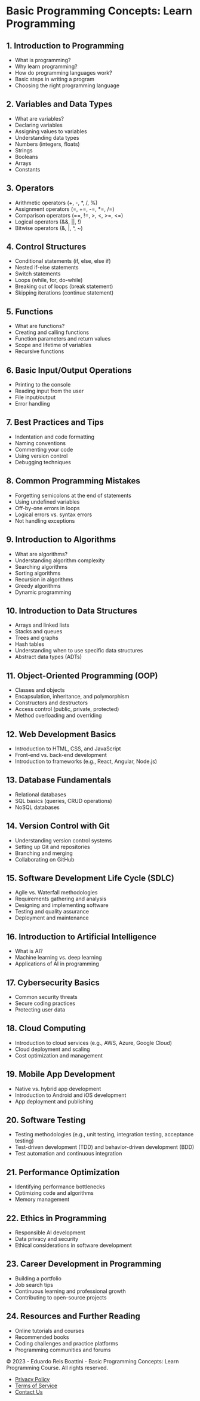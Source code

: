 # Basic Programming Concepts: Learn Programming

## 1. Introduction to Programming
- What is programming?
- Why learn programming?
- How do programming languages work?
- Basic steps in writing a program
- Choosing the right programming language

## 2. Variables and Data Types
- What are variables?
- Declaring variables
- Assigning values to variables
- Understanding data types
- Numbers (integers, floats)
- Strings
- Booleans
- Arrays
- Constants

## 3. Operators
- Arithmetic operators (+, -, *, /, %)
- Assignment operators (=, +=, -=, *=, /=)
- Comparison operators (==, !=, >, <, >=, <=)
- Logical operators (&&, ||, !)
- Bitwise operators (&, |, ^, ~)

## 4. Control Structures
- Conditional statements (if, else, else if)
- Nested if-else statements
- Switch statements
- Loops (while, for, do-while)
- Breaking out of loops (break statement)
- Skipping iterations (continue statement)

## 5. Functions
- What are functions?
- Creating and calling functions
- Function parameters and return values
- Scope and lifetime of variables
- Recursive functions

## 6. Basic Input/Output Operations
- Printing to the console
- Reading input from the user
- File input/output
- Error handling

## 7. Best Practices and Tips
- Indentation and code formatting
- Naming conventions
- Commenting your code
- Using version control
- Debugging techniques

## 8. Common Programming Mistakes
- Forgetting semicolons at the end of statements
- Using undefined variables
- Off-by-one errors in loops
- Logical errors vs. syntax errors
- Not handling exceptions

## 9. Introduction to Algorithms
- What are algorithms?
- Understanding algorithm complexity
- Searching algorithms
- Sorting algorithms
- Recursion in algorithms
- Greedy algorithms
- Dynamic programming

## 10. Introduction to Data Structures
- Arrays and linked lists
- Stacks and queues
- Trees and graphs
- Hash tables
- Understanding when to use specific data structures
- Abstract data types (ADTs)

## 11. Object-Oriented Programming (OOP)
- Classes and objects
- Encapsulation, inheritance, and polymorphism
- Constructors and destructors
- Access control (public, private, protected)
- Method overloading and overriding

## 12. Web Development Basics
- Introduction to HTML, CSS, and JavaScript
- Front-end vs. back-end development
- Introduction to frameworks (e.g., React, Angular, Node.js)

## 13. Database Fundamentals
- Relational databases
- SQL basics (queries, CRUD operations)
- NoSQL databases

## 14. Version Control with Git
- Understanding version control systems
- Setting up Git and repositories
- Branching and merging
- Collaborating on GitHub

## 15. Software Development Life Cycle (SDLC)
- Agile vs. Waterfall methodologies
- Requirements gathering and analysis
- Designing and implementing software
- Testing and quality assurance
- Deployment and maintenance

## 16. Introduction to Artificial Intelligence
- What is AI?
- Machine learning vs. deep learning
- Applications of AI in programming

## 17. Cybersecurity Basics
- Common security threats
- Secure coding practices
- Protecting user data

## 18. Cloud Computing
- Introduction to cloud services (e.g., AWS, Azure, Google Cloud)
- Cloud deployment and scaling
- Cost optimization and management

## 19. Mobile App Development
- Native vs. hybrid app development
- Introduction to Android and iOS development
- App deployment and publishing

## 20. Software Testing
- Testing methodologies (e.g., unit testing, integration testing, acceptance testing)
- Test-driven development (TDD) and behavior-driven development (BDD)
- Test automation and continuous integration

## 21. Performance Optimization
- Identifying performance bottlenecks
- Optimizing code and algorithms
- Memory management

## 22. Ethics in Programming
- Responsible AI development
- Data privacy and security
- Ethical considerations in software development

## 23. Career Development in Programming
- Building a portfolio
- Job search tips
- Continuous learning and professional growth
- Contributing to open-source projects

## 24. Resources and Further Reading
- Online tutorials and courses
- Recommended books
- Coding challenges and practice platforms
- Programming communities and forums
<footer>
    <!-- Footer section with additional links and information -->
    <div class="footer-container">
        <p>&copy;  2023 - Eduardo Reis Boattini - Basic Programming Concepts: Learn Programming Course. All rights reserved.</p>
        <ul class="footer-menu">
            <li><a href="#">Privacy Policy</a></li>
            <li><a href="#">Terms of Service</a></li>
            <li><a href="#">Contact Us</a></li>
        </ul>
    </div
    <!-- Additional information or links here -->
</footer>



